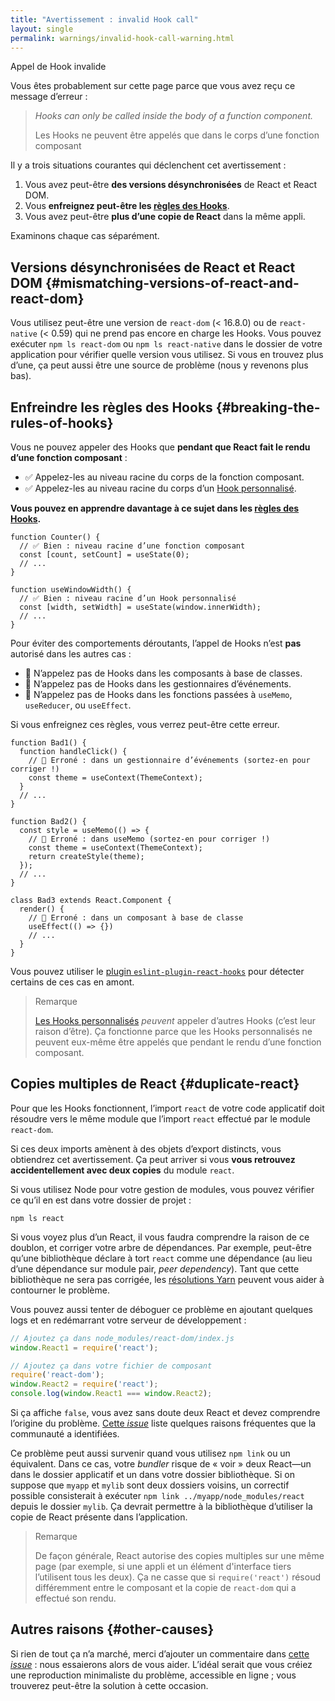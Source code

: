 ```yaml
---
title: "Avertissement : invalid Hook call"
layout: single
permalink: warnings/invalid-hook-call-warning.html
---
```


Appel de Hook invalide

Vous êtes probablement sur cette page parce que vous avez reçu ce message d’erreur :

> *Hooks can only be called inside the body of a function component.*
>
> Les Hooks ne peuvent être appelés que dans le corps d’une fonction composant

Il y a trois situations courantes qui déclenchent cet avertissement :

1. Vous avez peut-être **des versions désynchronisées** de React et React DOM.
2. Vous **enfreignez peut-être les [règles des Hooks](/docs/hooks-rules.html)**.
3. Vous avez peut-être **plus d’une copie de React** dans la même appli.

Examinons chaque cas séparément.

## Versions désynchronisées de React et React DOM {#mismatching-versions-of-react-and-react-dom}

Vous utilisez peut-être une version de `react-dom` (< 16.8.0) ou de `react-native` (< 0.59) qui ne prend pas encore en charge les Hooks.  Vous pouvez exécuter `npm ls react-dom` ou `npm ls react-native` dans le dossier de votre application pour vérifier quelle version vous utilisez.  Si vous en trouvez plus d’une, ça peut aussi être une source de problème (nous y revenons plus bas).

## Enfreindre les règles des Hooks {#breaking-the-rules-of-hooks}

Vous ne pouvez appeler des Hooks que **pendant que React fait le rendu d’une fonction composant** :

* ✅ Appelez-les au niveau racine du corps de la fonction composant.
* ✅ Appelez-les au niveau racine du corps d’un [Hook personnalisé](/docs/hooks-custom.html).

**Vous pouvez en apprendre davantage à ce sujet dans les [règles des Hooks](/docs/hooks-rules.html).**

```js{2-3,8-9}
function Counter() {
  // ✅ Bien : niveau racine d’une fonction composant
  const [count, setCount] = useState(0);
  // ...
}

function useWindowWidth() {
  // ✅ Bien : niveau racine d’un Hook personnalisé
  const [width, setWidth] = useState(window.innerWidth);
  // ...
}
```

Pour éviter des comportements déroutants, l’appel de Hooks n’est **pas** autorisé dans les autres cas :

* 🔴 N’appelez pas de Hooks dans les composants à base de classes.
* 🔴 N’appelez pas de Hooks dans les gestionnaires d’événements.
* 🔴 N’appelez pas de Hooks dans les fonctions passées à `useMemo`, `useReducer`, ou `useEffect`.

Si vous enfreignez ces règles, vous verrez peut-être cette erreur.

```js{3-4,11-12,20-21}
function Bad1() {
  function handleClick() {
    // 🔴 Erroné : dans un gestionnaire d’événements (sortez-en pour corriger !)
    const theme = useContext(ThemeContext);
  }
  // ...
}

function Bad2() {
  const style = useMemo(() => {
    // 🔴 Erroné : dans useMemo (sortez-en pour corriger !)
    const theme = useContext(ThemeContext);
    return createStyle(theme);
  });
  // ...
}

class Bad3 extends React.Component {
  render() {
    // 🔴 Erroné : dans un composant à base de classe
    useEffect(() => {})
    // ...
  }
}
```

Vous pouvez utiliser le [plugin `eslint-plugin-react-hooks`](https://www.npmjs.com/package/eslint-plugin-react-hooks) pour détecter certains de ces cas en amont.

>Remarque
>
>[Les Hooks personnalisés](/docs/hooks-custom.html) *peuvent* appeler d’autres Hooks (c’est leur raison d’être).  Ça fonctionne parce que les Hooks personnalisés ne peuvent eux-même être appelés que pendant le rendu d’une fonction composant.

## Copies multiples de React {#duplicate-react}

Pour que les Hooks fonctionnent, l’import `react` de votre code applicatif doit résoudre vers le même module que l’import `react` effectué par le module `react-dom`.

Si ces deux imports amènent à des objets d’export distincts, vous obtiendrez cet avertissement.  Ça peut arriver si vous **vous retrouvez accidentellement avec deux copies** du module `react`.

Si vous utilisez Node pour votre gestion de modules, vous pouvez vérifier ce qu’il en est dans votre dossier de projet :

    npm ls react

Si vous voyez plus d’un React, il vous faudra comprendre la raison de ce doublon, et corriger votre arbre de dépendances.  Par exemple, peut-être qu’une bibliothèque déclare à tort `react` comme une dépendance (au lieu d’une dépendance sur module pair, *peer dependency*).  Tant que cette bibliothèque ne sera pas corrigée, les [résolutions Yarn](https://yarnpkg.com/fr/docs/selective-version-resolutions) peuvent vous aider à contourner le problème.

Vous pouvez aussi tenter de déboguer ce problème en ajoutant quelques logs et en redémarrant votre serveur de développement :

```js
// Ajoutez ça dans node_modules/react-dom/index.js
window.React1 = require('react');

// Ajoutez ça dans votre fichier de composant
require('react-dom');
window.React2 = require('react');
console.log(window.React1 === window.React2);
```

Si ça affiche `false`, vous avez sans doute deux React et devez comprendre l’origine du problème. [Cette *issue*](https://github.com/facebook/react/issues/13991) liste quelques raisons fréquentes que la communauté a identifiées.

Ce problème peut aussi survenir quand vous utilisez `npm link` ou un équivalent.  Dans ce cas, votre *bundler* risque de « voir » deux React—un dans le dossier applicatif et un dans votre dossier bibliothèque.  Si on suppose que `myapp` et `mylib` sont deux dossiers voisins, un correctif possible consisterait à exécuter `npm link ../myapp/node_modules/react` depuis le dossier `mylib`.  Ça devrait permettre à la bibliothèque d’utiliser la copie de React présente dans l’application.

>Remarque
>
>De façon générale, React autorise des copies multiples sur une même page (par exemple, si une appli et un élément d'interface tiers l’utilisent tous les deux).  Ça ne casse que si `require('react')` résoud différemment entre le composant et la copie de `react-dom` qui a effectué son rendu.

## Autres raisons {#other-causes}

Si rien de tout ça n’a marché, merci d’ajouter un commentaire dans [cette *issue*](https://github.com/facebook/react/issues/13991) : nous essaierons alors de vous aider. L’idéal serait que vous créiez une reproduction minimaliste du problème, accessible en ligne ; vous trouverez peut-être la solution à cette occasion.
